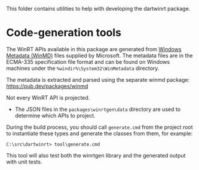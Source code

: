 This folder contains utilities to help with developing the dartwinrt package.

# Code-generation tools

The WinRT APIs available in this package are generated from [Windows Metadata
(WinMD)](https://learn.microsoft.com/en-us/uwp/winrt-cref/winmd-files) files
supplied by Microsoft. The metadata files are in the ECMA-335 specification
file format and can be found on Windows machines under the
`%windir%\System32\WinMetadata` directory.

The metadata is extracted and parsed using the separate winmd package:
<https://pub.dev/packages/winmd>

Not every WinRT API is projected.

- The JSON files in the `packages\winrtgen\data` directory are used to
  determine which APIs to project.

During the build process, you should call `generate.cmd` from the project root
to instantiate these types and generate the classes from them, for example:

```terminal
C:\src\dartwinrt> tool\generate.cmd
```

This tool will also test both the winrtgen library and the generated output
with unit tests.
